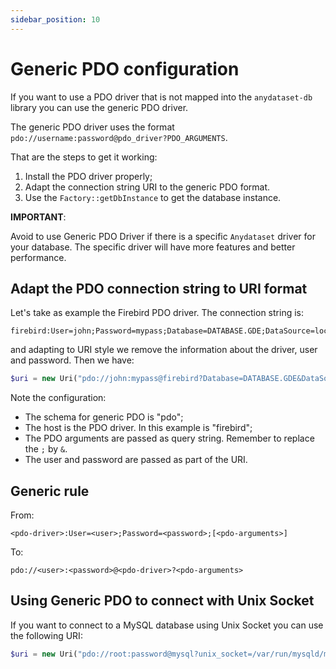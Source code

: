 ```yaml
---
sidebar_position: 10
---
```


# Generic PDO configuration

If you want to use a PDO driver that is not mapped into the `anydataset-db` library you can use the generic PDO driver.

The generic PDO driver uses the format `pdo://username:password@pdo_driver?PDO_ARGUMENTS`.

That are the steps to get it working:
1. Install the PDO driver properly;
2. Adapt the connection string URI to the generic PDO format.
3. Use the `Factory::getDbInstance` to get the database instance.

**IMPORTANT**:

Avoid to use Generic PDO Driver if there is a specific `Anydataset` driver for your database.
The specific driver will have more features and better performance. 

## Adapt the PDO connection string to URI format

Let's take as example the Firebird PDO driver. The connection string is:

```text
firebird:User=john;Password=mypass;Database=DATABASE.GDE;DataSource=localhost;Port=3050
```

and adapting to URI style we remove the information about the driver, user and password. Then we have:

```php
$uri = new Uri("pdo://john:mypass@firebird?Database=DATABASE.GDE&DataSource=localhost&Port=3050");
```

Note the configuration:

- The schema for generic PDO is "pdo";
- The host is the PDO driver. In this example is "firebird";
- The PDO arguments are passed as query string. Remember to replace the `;` by `&`.
- The user and password are passed as part of the URI.

## Generic rule

From:
```text
<pdo-driver>:User=<user>;Password=<password>;[<pdo-arguments>]
```

To:
```text
pdo://<user>:<password>@<pdo-driver>?<pdo-arguments>
```

## Using Generic PDO to connect with Unix Socket

If you want to connect to a MySQL database using Unix Socket you can use the following URI:

```php
$uri = new Uri("pdo://root:password@mysql?unix_socket=/var/run/mysqld/mysqld.sock&dname=mydatabase");
```

